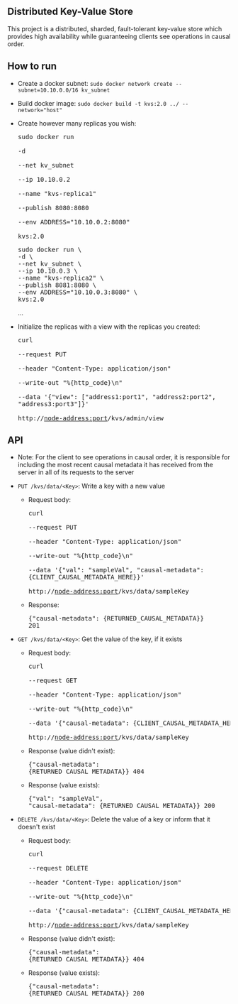 ## Distributed Key-Value Store

This project is a distributed, sharded, fault-tolerant key-value store which provides high availability while guaranteeing clients see operations in causal order.

## How to run

- Create a docker subnet: `sudo docker network create --subnet=10.10.0.0/16 kv_subnet` 

- Build docker image: `sudo docker build -t kvs:2.0 ../ --network="host"`

- Create however many replicas you wish: <pre>sudo docker run \
  -d \
  --net kv_subnet \
  --ip 10.10.0.2 \
  --name "kvs-replica1" \
  --publish 8080:8080 \
  --env ADDRESS="10.10.0.2:8080" \
  kvs:2.0</pre>
    <pre>sudo docker run \
  -d \
  --net kv_subnet \
  --ip 10.10.0.3 \
  --name "kvs-replica2" \
  --publish 8081:8080 \
  --env ADDRESS="10.10.0.3:8080" \
  kvs:2.0</pre> ...

- Initialize the replicas with a view with the replicas you created: <pre>curl \
--request PUT \
--header "Content-Type: application/json" \
--write-out "%{http_code}\n" \
--data '{"view": ["address1:port1", "address2:port2", "address3:port3"]}' \
http://<node-address:port>/kvs/admin/view</pre>

## API

- Note: For the client to see operations in causal order, it is responsible for including the most recent causal metadata it has received from the server in all of its requests to the server

- `PUT /kvs/data/<Key>`: Write a key with a new value
    - Request body: <pre>curl \
--request PUT \
--header "Content-Type: application/json" \
--write-out "%{http_code}\n" \
--data '{"val": "sampleVal", "causal-metadata": {CLIENT_CAUSAL_METADATA_HERE}}' \
http://<node-address:port>/kvs/data/sampleKey</pre>
    - Response: <pre>{"causal-metadata": {RETURNED_CAUSAL_METADATA}}
201</pre>

- `GET /kvs/data/<Key>`: Get the value of the key, if it exists
    - Request body: <pre>curl \
--request GET \
--header "Content-Type: application/json" \
--write-out "%{http_code}\n" \
--data '{"causal-metadata": {CLIENT_CAUSAL_METADATA_HERE}}' \
http://<node-address:port>/kvs/data/sampleKey</pre>
    - Response (value didn't exist): <pre>{"causal-metadata": {RETURNED_CAUSAL_METADATA}}
404</pre>
    - Response (value exists): <pre>{"val": "sampleVal", "causal-metadata": {RETURNED_CAUSAL_METADATA}}
200</pre>

- `DELETE /kvs/data/<Key>`: Delete the value of a key or inform that it doesn't exist
    - Request body: <pre>curl \
--request DELETE \
--header "Content-Type: application/json" \
--write-out "%{http_code}\n" \
--data '{"causal-metadata": {CLIENT_CAUSAL_METADATA_HERE}}' \
http://<node-address:port>/kvs/data/sampleKey</pre>
    - Response (value didn't exist): <pre>{"causal-metadata": {RETURNED_CAUSAL_METADATA}}
404</pre>
    - Response (value exists): <pre>{"causal-metadata": {RETURNED_CAUSAL_METADATA}}
200</pre>